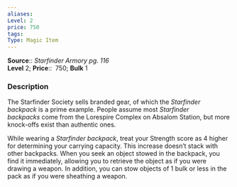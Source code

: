 ```yaml
---
aliases: 
Level: 2
price: 750
tags: 
Type: Magic Item
---
```

**Source**:: _Starfinder Armory pg. 116_  
**Level** 2;
**Price**::  750; **Bulk** 1

### Description

The Starfinder Society sells branded gear, of which the _Starfinder backpack_ is a prime example. People assume most _Starfinder backpacks_ come from the Lorespire Complex on Absalom Station, but more knock-offs exist than authentic ones.  
  
While wearing a _Starfinder backpack_, treat your Strength score as 4 higher for determining your carrying capacity. This increase doesn’t stack with other backpacks. When you seek an object stowed in the backpack, you find it immediately, allowing you to retrieve the object as if you were drawing a weapon. In addition, you can stow objects of 1 bulk or less in the pack as if you were sheathing a weapon.
